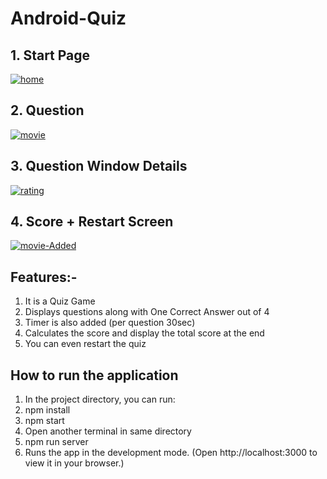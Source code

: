 # Android-Quiz

## 1. Start Page
<a href="https://res.cloudinary.com/dhkwphjgs/image/upload/v1694691583/Github%20projects/Android%20Quiz/Start_Page_hjpjwb.png"><img src="https://res.cloudinary.com/dhkwphjgs/image/upload/v1694691583/Github%20projects/Android%20Quiz/Start_Page_hjpjwb.png" alt="home" border="0" /></a>
## 2. Question
<a href="https://res.cloudinary.com/dhkwphjgs/image/upload/v1694691589/Github%20projects/Android%20Quiz/Question_ymc1xc.png"><img src="https://res.cloudinary.com/dhkwphjgs/image/upload/v1694691589/Github%20projects/Android%20Quiz/Question_ymc1xc.png" alt="movie" border="0"/></a>
## 3. Question Window Details
<a href="https://res.cloudinary.com/dhkwphjgs/image/upload/v1694691596/Github%20projects/Android%20Quiz/Active_Question_rgvjpo.png"><img src="https://res.cloudinary.com/dhkwphjgs/image/upload/v1694691596/Github%20projects/Android%20Quiz/Active_Question_rgvjpo.png" alt="rating" border="0" /></a>
## 4. Score + Restart Screen
<span> <a href="https://res.cloudinary.com/dhkwphjgs/image/upload/v1694691605/Github%20projects/Android%20Quiz/Score_sojkty.png"><img src="https://res.cloudinary.com/dhkwphjgs/image/upload/v1694691605/Github%20projects/Android%20Quiz/Score_sojkty.png" alt="movie-Added" border="0"/></a></span>


## Features:-
1. It is a Quiz Game
2. Displays questions along with One Correct Answer out of 4
3. Timer is also added (per question 30sec)
4. Calculates the score and display the total score at the end
5. You can even restart the quiz 

## How to run the application
1. In the project directory, you can run:
2. npm install 
3. npm start
4. Open another terminal in same directory
5. npm run server
6. Runs the app in the development mode.
(Open http://localhost:3000 to view it in your browser.)
